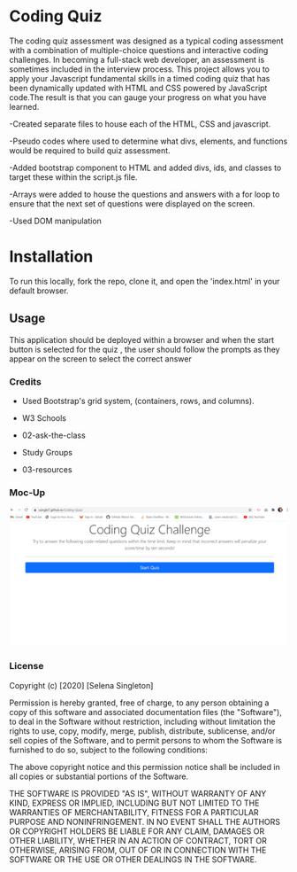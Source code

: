 # Coding Quiz

The coding quiz assessment was designed as a typical coding assessment with a combination of multiple-choice questions and interactive coding challenges. In becoming a full-stack web developer, an assessment is sometimes included in the interview process. This project allows you to apply your Javascript fundamental skills in a timed coding quiz that has been dynamically updated with HTML and CSS powered by JavaScript code.The result is that you can gauge your progress on what you have learned. 

-Created separate files to house each of the HTML, CSS and javascript. 

-Pseudo codes where used to determine what divs, elements, and functions would be required to build quiz assessment. 

-Added bootstrap component to HTML and added divs, ids, and classes to target these within the script.js file.

-Arrays were added to house the questions and answers with a for loop to ensure that the next set of questions were displayed on the screen. 

-Used DOM manipulation 

 

# Installation

To run this locally, fork the repo, clone it, and open the 'index.html' in your default browser.  

## Usage

This application should be deployed within a browser and when the start button is selected for the quiz , the user should follow the prompts as they appear on the screen to select the correct answer 

### Credits

* Used Bootstrap's grid system, (containers, rows, and columns).

* W3 Schools 

* 02-ask-the-class

* Study Groups 

* 03-resources  

### Moc-Up

![Coding Quiz](Quiz.PNG)

### License 

Copyright (c) [2020] [Selena Singleton]

Permission is hereby granted, free of charge, to any person obtaining a copy
of this software and associated documentation files (the "Software"), to deal
in the Software without restriction, including without limitation the rights
to use, copy, modify, merge, publish, distribute, sublicense, and/or sell
copies of the Software, and to permit persons to whom the Software is
furnished to do so, subject to the following conditions:

The above copyright notice and this permission notice shall be included in all
copies or substantial portions of the Software.

THE SOFTWARE IS PROVIDED "AS IS", WITHOUT WARRANTY OF ANY KIND, EXPRESS OR
IMPLIED, INCLUDING BUT NOT LIMITED TO THE WARRANTIES OF MERCHANTABILITY,
FITNESS FOR A PARTICULAR PURPOSE AND NONINFRINGEMENT. IN NO EVENT SHALL THE
AUTHORS OR COPYRIGHT HOLDERS BE LIABLE FOR ANY CLAIM, DAMAGES OR OTHER
LIABILITY, WHETHER IN AN ACTION OF CONTRACT, TORT OR OTHERWISE, ARISING FROM,
OUT OF OR IN CONNECTION WITH THE SOFTWARE OR THE USE OR OTHER DEALINGS IN THE
SOFTWARE.



